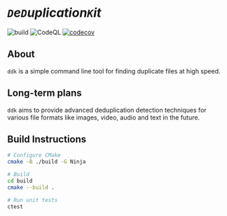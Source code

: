# _`D`e`D`uplication`K`it_ 

![build](https://github.com/FreddyFunk/ddk/actions/workflows/ci.yml/badge.svg?branch=main)
![CodeQL](https://github.com/FreddyFunk/ddk/actions/workflows/codeql.yml/badge.svg?branch=main)
[![codecov](https://codecov.io/gh/FreddyFunk/ddk/branch/main/graph/badge.svg?token=EE4DVMP2I7)](https://codecov.io/gh/FreddyFunk/ddk)


## About
`ddk` is a simple command line tool for finding duplicate files at high speed.

## Long-term plans
`ddk` aims to provide advanced deduplication detection techniques for various file formats like images, video, audio and text in the future.

## Build Instructions
```bash
# Configure CMake
cmake -B ./build -G Ninja

# Build
cd build
cmake --build .

# Run unit tests
ctest
```